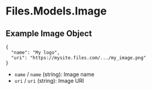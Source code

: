 # Files.Models.Image

## Example Image Object

```
{
  "name": "My logo",
  "uri": "https://mysite.files.com/.../my_image.png"
}
```

* `name` / `name`  (string): Image name
* `uri` / `uri`  (string): Image URI
